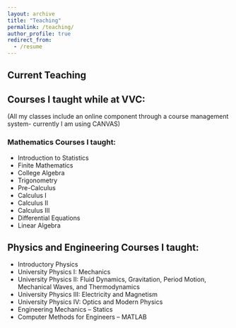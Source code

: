 ```yaml
---
layout: archive
title: "Teaching"
permalink: /teaching/
author_profile: true
redirect_from:
  - /resume
---
```


## Current Teaching 
 

## Courses I taught while at VVC:
(All my classes include an online component through a course management system- currently I am using CANVAS)

### Mathematics Courses I taught:
* Introduction to Statistics
* Finite Mathematics
* College Algebra
* Trigonometry
* Pre-Calculus
* Calculus I
* Calculus II
* Calculus III
* Differential Equations
* Linear Algebra

## Physics and Engineering Courses I taught:
* Introductory Physics
* University Physics I: Mechanics
* University Physics II: Fluid Dynamics, Gravitation, Period Motion, Mechanical Waves, and Thermodynamics
* University Physics III: Electricity and Magnetism
* University Physics IV: Optics and Modern Physics
* Engineering Mechanics – Statics
* Computer Methods for Engineers – MATLAB
